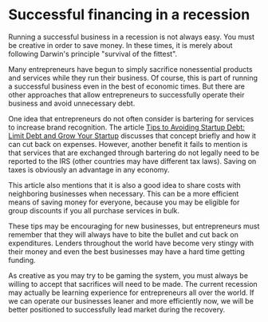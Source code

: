 # Successful financing in a recession

Running a successful business in a recession is not always easy. You must be creative in order to save money. In these times, it is merely about following Darwin's principle "survival of the fittest".

Many entrepreneurs have begun to simply sacrifice nonessential products and services while they run their business. Of course, this is part of running a successful business even in the best of economic times. But there are other approaches that allow entrepreneurs to successfully operate their business and avoid unnecessary debt.

One idea that entrepreneurs do not often consider is bartering for services to increase brand recognition. The article <a href="http://epiclaunch.com/10-tips-to-avoid-debt-crushing-your-startup/">Tips to Avoiding Startup Debt: Limit Debt and Grow Your Startup</a> discusses that concept briefly and how it can cut back on expenses. However, another benefit it fails to mention is that services that are exchanged through bartering do not legally need to be reported to the IRS (other countries may have different tax laws). Saving on taxes is obviously an advantage in any economy.

This article also mentions that it is also a good idea to share costs with neighboring businesses when necessary. This can be a more efficient means of saving money for everyone, because you may be eligible for group discounts if you all purchase services in bulk.

These tips may be encouraging for new businesses, but entrepreneurs must remember that they will always have to bite the bullet and cut back on expenditures. Lenders throughout the world have become very stingy with their money and even the best businesses may have a hard time getting funding.

As creative as you may try to be gaming the system, you must always be willing to accept that sacrifices will need to be made. The current recession may actually be learning experience for entrepreneurs all over the world. If we can operate our businesses leaner and more efficiently now, we will be better positioned to successfully lead market during the recovery.
